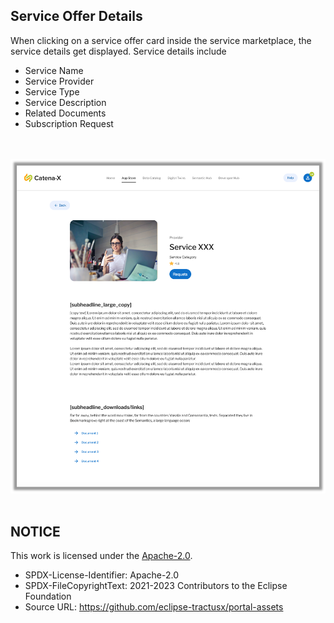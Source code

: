 ## Service Offer Details

When clicking on a service offer card inside the service marketplace, the service details get displayed.
Service details include

- Service Name
- Service Provider
- Service Type
- Service Description
- Related Documents
- Subscription Request

<br>
<br>

<img width="830" alt="image" src="https://raw.githubusercontent.com/eclipse-tractusx/portal-assets/main/docs/static/single-service-view.png">

<br>
<br>

## NOTICE

This work is licensed under the [Apache-2.0](https://www.apache.org/licenses/LICENSE-2.0).

- SPDX-License-Identifier: Apache-2.0
- SPDX-FileCopyrightText: 2021-2023 Contributors to the Eclipse Foundation
- Source URL: https://github.com/eclipse-tractusx/portal-assets
